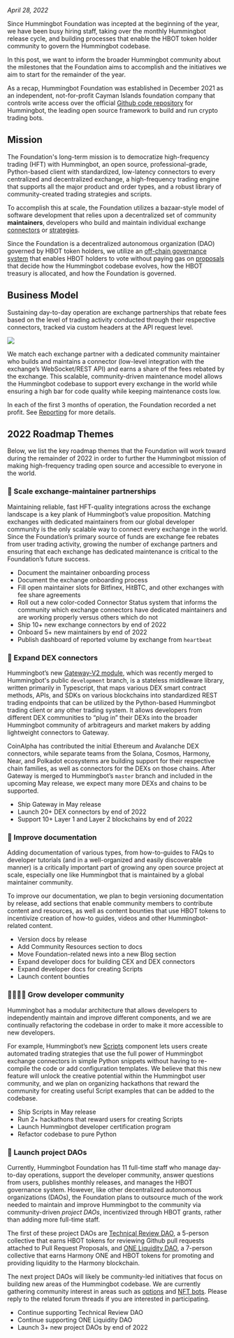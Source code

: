 *April 28, 2022*

Since Hummingbot Foundation was incepted at the beginning of the year, we have been busy hiring staff, taking over the monthly Hummingbot release cycle, and building processes that enable the HBOT token holder community to govern the Hummingbot codebase.

In this post, we want to inform the broader Hummingbot community about the milestones that the Foundation aims to accomplish and the initiatives we aim to start for the remainder of the year.

As a recap, Hummingbot Foundation was established in December 2021 as an independent, not-for-profit Cayman Islands foundation company that controls write access over the official [Github code repository](https://github.com/hummingbot/hummingbot) for Hummingbot, the leading open source framework to build and run crypto trading bots. 

## Mission

The Foundation's long-term mission is to democratize high-frequency trading (HFT) with Hummingbot, an open source, professional-grade, Python-based client with standardized, low-latency connectors to every centralized and decentralized exchange, a high-frequency trading engine that supports all the major product and order types, and a robust library of community-created trading strategies and scripts.

To accomplish this at scale, the Foundation utilizes a bazaar-style model of software development that relies upon a decentralized set of community **maintainers**, developers who build and maintain individual exchange [connectors](/exchanges) or [strategies](/strategies).

Since the Foundation is a decentralized autonomous organization (DAO) governed by HBOT token holders, we utilize an [off-chain governance system](https://snapshot.org/#/hbot.eth) that enables HBOT holders to vote without paying gas on [proposals](/governance/proposals/) that decide how the Hummingbot codebase evolves, how the HBOT treasury is allocated, and how the Foundation is governed.

## Business Model

Sustaining day-to-day operation are exchange partnerships that rebate fees based on the level of trading activity conducted through their respective connectors, tracked via custom headers at the API request level. 

![](/assets/img/foundation-biz-model.jpg)

We match each exchange partner with a dedicated community maintainer who builds and maintains a connector (low-level integration with the exchange’s WebSocket/REST API) and earns a share of the fees rebated by the exchange. This scalable, community-driven maintenance model allows the Hummingbot codebase to support every exchange in the world while ensuring a high bar for code quality while keeping maintenance costs low.

In each of the first 3 months of operation, the Foundation recorded a net profit. See [Reporting](https://hummingbot.org/reporting/) for more details.

## 2022 Roadmap Themes

Below, we list the key roadmap themes that the Foundation will work toward during the remainder of 2022 in order to further the Hummingbot mission of making high-frequency trading open source and accessible to everyone in the world.

### 🤝 Scale exchange-maintainer partnerships

Maintaining reliable, fast HFT-quality integrations across the exchange landscape is a key plank of Hummingbot’s value proposition. Matching exchanges with dedicated maintainers from our global developer community is the only scalable way to connect every exchange in the world. Since the Foundation’s primary source of funds are exchange fee rebates from user trading activity, growing the number of exchange partners and ensuring that each exchange has dedicated maintenance is critical to the Foundation’s future success.

- Document the maintainer onboarding process
- Document the exchange onboarding process
- Fill open maintainer slots for Bitfinex, HitBTC, and other exchanges with fee share agreements
- Roll out a new color-coded Connector Status system that informs the community which exchange connectors have dedicated maintainers and are working properly versus others which do not
- Ship 10+ new exchange connectors by end of 2022
- Onboard 5+ new maintainers by end of 2022
- Publish dashboard of reported volume by exchange from `heartbeat`

### 🔗 Expand DEX connectors

Hummingbot’s new [Gateway-V2 module](/developers/gateway), which was recently merged to Hummingbot's public `development` branch, is a stateless middleware library, written primarily in Typescript, that maps various DEX smart contract methods, APIs, and SDKs on various blockchains into standardized REST trading endpoints that can be utilized by the Python-based Hummingbot trading client or any other trading system. It allows developers from different DEX communities to “plug in” their DEXs into the broader Hummingbot community of arbitrageurs and market makers by adding lightweight connectors to Gateway. 

CoinAlpha has contributed the initial Ethereum and Avalanche DEX connectors, while separate teams from the Solana, Cosmos, Harmony, Near, and Polkadot ecosystems are building support for their respective chain families, as well as connectors for the DEXs on those chains. After Gateway is merged to Hummingbot’s `master` branch and included in the upcoming May release, we expect many more DEXs and chains to be supported. 

- Ship Gateway in May release
- Launch 20+ DEX connectors by end of 2022
- Support 10+ Layer 1 and Layer 2 blockchains  by end of 2022

### 📓 Improve documentation

Adding documentation of various types, from how-to-guides to FAQs to developer tutorials (and in a well-organized and easily discoverable manner) is a critically important part of growing any open source project at scale, especially one like Hummingbot that is maintained by a global maintainer community.

To improve our documentation, we plan to begin versioning documentation by release, add sections that enable community members to contribute content and resources, as well as content bounties that use HBOT tokens to incentivize creation of how-to guides, videos and other Hummingbot-related content.

- Version docs by release
- Add Community Resources section to docs
- Move Foundation-related news into a new Blog section
- Expand developer docs for building CEX and DEX connectors
- Expand developer docs for creating Scripts
- Launch content bounties

### 👨‍👨‍👧‍👦 Grow developer community

Hummingbot has a modular architecture that allows developers to independently maintain and improve different components, and we are continually refactoring the codebase in order to make it more accessible to new developers.

For example, Hummingbot’s new [Scripts](https://hummingbot.notion.site/How-to-Create-a-Script-b789c9fe1f97492cbc4673ae0ed55632) component lets users create automated trading strategies that use the full power of Hummingbot exchange connectors in simple Python snippets without having to re-compile the code or add configuration templates. We believe that this new feature will unlock the creative potential within the Hummingbot user community, and we plan on organizing hackathons that reward the community for creating useful Script examples that can be added to the codebase.

- Ship Scripts in May release
- Run 2+ hackathons that reward users for creating Scripts
- Launch Hummingbot developer certification program
- Refactor codebase to pure Python

### 🚀 Launch project DAOs

Currently, Hummingbot Foundation has 11 full-time staff who manage day-to-day operations, support the developer community, answer questions from users, publishes monthly releases, and manages the HBOT governance system. However, like other decentralized autonomous organizations (DAOs), the Foundation plans to outsource much of the work needed to maintain and improve Hummingbot to the community via community-driven *project DAOs*, incentivized through HBOT grants, rather than adding more full-time staff.

The first of these project DAOs are [Technical Review DAO](https://snapshot.org/#/hbot.eth/proposal/0x4480a6868355b8f4ad3dfcfa5d3e8bb043175bb8b250549433e5ba3360af536f), a 5-person collective that earns HBOT tokens for reviewing Github pull requests attached to Pull Request Proposals, and [ONE Liquidity DAO](https://talk.harmony.one/t/liquidity-dao-q1-2022-term-1-progress-report/15179), a 7-person collective that earns Harmony ONE and HBOT tokens for promoting and providing liquidity to the Harmony blockchain.

The next project DAOs will likely be community-led initiatives that focus on building new areas of the Hummingbot codebase. We are currently gathering community interest in areas such as [options](https://commonwealth.im/hummingbot-foundation/discussion/4234-for-discussion-options-dao) and [NFT bots](https://commonwealth.im/hummingbot-foundation/discussion/3401-nft-bots). Please reply to the related forum threads if you are interested in participating.

- Continue supporting Technical Review DAO
- Continue supporting ONE Liquidity DAO
- Launch 3+ new project DAOs by end of 2022